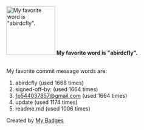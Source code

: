 <img src="https://my-badges.github.io/my-badges/favorite-word.png" alt="My favorite word is &quot;abirdcfly&quot;." title="My favorite word is &quot;abirdcfly&quot;." width="128">
<strong>My favorite word is &quot;abirdcfly&quot;.</strong>
<br><br>

My favorite commit message words are:

1. abirdcfly (used 1668 times)
2. signed-off-by: (used 1664 times)
3. <fp544037857@gmail.com> (used 1664 times)
4. update (used 1174 times)
5. readme.md (used 1006 times)


Created by <a href="https://github.com/my-badges/my-badges">My Badges</a>